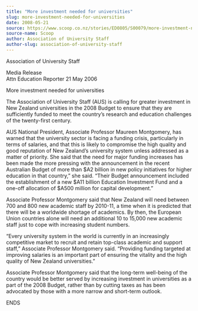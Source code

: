```yaml
---
title: "More investment needed for universities"
slug: more-investment-needed-for-universities
date: 2008-05-21
source: https://www.scoop.co.nz/stories/ED0805/S00079/more-investment-needed-for-universities.htm
source-name: Scoop
author: Association of University Staff
author-slug: association-of-university-staff
---
```


<p>Association of University Staff</p>

<p>Media Release<br>Attn
Education Reporter                                          
21 May 2006</p>

<p>More investment needed for universities</p>

<p>The
Association of University Staff (AUS) is calling for greater
investment in New Zealand universities in the 2008 Budget to
ensure that they are sufficiently funded to meet the
country’s research and education challenges of the
twenty-first century.</p>

<p>AUS National President, Associate
Professor Maureen Montgomery, has warned that the university
sector is facing a funding crisis, particularly in terms of
salaries, and that this is likely to compromise the high
quality and good reputation of New Zealand’s university
system unless addressed as a matter of priority. She said
that the need for major funding increases has been made the
more pressing with the announcement in the recent Australian
Budget of more than $A2 billion in new policy initiatives
for higher education in that country,” she said. “Their
Budget announcement included the establishment of a new $A11
billion Education Investment Fund and a one-off allocation
of $A500 million for capital development.”</p>

<p>Associate
Professor Montgomery said that New Zealand will need between
700 and 800 new academic staff by 2010-11, a time when it is
predicted that there will be a worldwide shortage of
academics. By then, the European Union countries alone will
need an additional 10 to 15,000 new academic staff just to
cope with increasing student numbers.</p>

<p>“Every university
system in the world is currently in an increasingly
competitive market to recruit and retain top-class academic
and support staff,” Associate Professor Montgomery said.
“Providing funding targeted at improving salaries is an
important part of ensuring the vitality and the high quality
of New Zealand universities.”</p>

<p>Associate Professor
Montgomery said that the long-term well-being of the country
would be better served by increasing investment in
universities as a part of the 2008 Budget, rather than by
cutting taxes as has been advocated by those with a more
narrow and short-term
outlook.</p>

<p>ENDS<p>
         